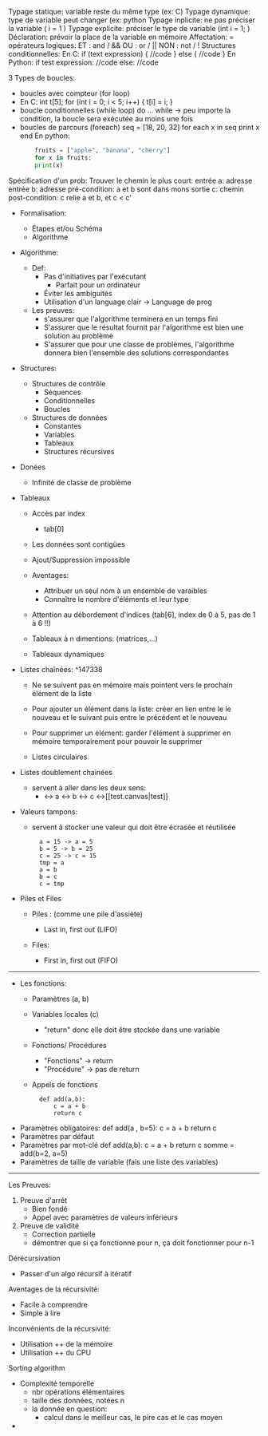 Typage statique: variable reste du même type (ex: C)
Typage dynamique: type de variable peut changer (ex: python
Typage inplicite: ne pas préciser la variable ( i = 1 )
Typage explicite: préciser le type de variable (int i = 1; )
Déclaration: prévoir la place de la variable en mémoire
Affectation: =
opérateurs logiques:
ET : and / &&
OU : or / ||
NON : not / !
Structures conditionnelles:
	En C:
		if (text expression)
		{
		//code
		}
		else
		{
		//code
		}
		En Python:
		if test expression:
		//code
		else:
		//code
		
3 Types de boucles:
- boucles avec compteur (for loop)
- En C:
int t[5];
for (int i = 0; i < 5; i++)
{
t[i] = i;
}
- boucle conditionnelles (while loop)
do ... while -> peu importe la condition, la boucle sera exécutée au moins une fois
- boucles de parcours (foreach)
		seq = [18, 20, 32]
		for each x in seq
		print x
		end
	En python:
	```py
		fruits = ["apple", "banana", "cherry"]
		for x in fruits:
		print(x)
	```
Spécification d'un prob:
Trouver le chemin le plus court:
	entrée a: adresse
	entrée b: adresse
	pré-condition: a et b sont dans mons
	sortie c: chemin
	post-condition: c relie a et b, et c < c'
- Formalisation:
	- Étapes et/ou Schéma
	- Algorithme

- Algorithme:
	- Def: 
		- Pas d'initiatives par l'exécutant
			- Parfait pour un ordinateur
		- Éviter les ambiguités
		- Utilisation d'un language clair -> Language de prog
	- Les preuves:
		- s'assurer que l'algorithme terminera en un temps fini
		- S'assurer que le résultat fournit par l'algorithme est bien une solution au problème
		- S'assurer que pour une classe de problèmes, l'algorithme donnera bien l'ensemble des solutions correspondantes

- Structures: 
	- Structures de contrôle
		- Séquences
		- Conditionnelles
		- Boucles
	- Structures de données
		- Constantes
		- Variables
		- Tableaux
		- Structures récursives


- Donées
	- Infinité de classe de problème

-  Tableaux
	- Accès par index
		- tab[0]
	- Les données sont contigües
	- Ajout/Suppression impossible

	- Aventages:
		- Attribuer un seul nom à un ensemble de varaibles
		- Connaître le nombre d'éléments et leur type
	- Attention au débordement d'indices (tab[6], index de 0 à 5, pas de 1 à 6 !!)
	- Tableaux à n dimentions: (matrices,...)
	- Tableaux dynamiques

- Listes chaînées: ^147338
	- Ne se suivent pas en mémoire mais pointent vers le prochain élément de la liste
	- Pour ajouter un élément dans la liste: créer en lien entre le le nouveau et le suivant puis entre le précédent et le nouveau
	- Pour supprimer un élément: garder l'élément à supprimer en mémoire temporairement pour pouvoir le supprimer

	- Listes circulaires 
- Listes doublement chainées
	- servent à aller dans les deux sens:
		- <-> a <-> b <-> c  <->[[test.canvas|test]]

- Valeurs tampons: 
	- servent à stocker une valeur qui doit être écrasée et réutilisée

			a = 15 -> a = 5
			b = 5 -> b = 25
			c = 25 -> c = 15
			tmp = a
			a = b
			b = c
			c = tmp

- Piles et Files
	- Piles : (comme une pile d'assiète)
		- Last in, first out (LIFO)

	- Files:
		- First in, first out (FIFO)

---

- Les fonctions: 
	- Paramètres (a, b)
	- Variables locales (c)
		- "return" donc elle doit être stockée dans une variable
	- Fonctions/ Procédures
		- "Fonctions" -> return
		- "Procédure" -> pas de return
	- Appels de fonctions

			def add(a,b):
				c = a + b
				return c
			
- Paramètres obligatoires:
		def add(a , b=5):
			c = a + b
			return c
- Paramètres par défaut
- Paramètres par mot-clé
		def add(a,b):
			c = a + b
			return c
		somme = add(b=2, a=5)
- Paramètres de taille de variable (fais une liste des variables)

---

Les Preuves:

1) Preuve d'arrêt
	- Bien fondé
	- Appel avec paramètres de valeurs inférieurs
2) Preuve de validité 
	- Correction partielle
	- démontrer que si ça fonctionne pour n, ça doit fonctionner pour n-1

Dérécursivation
- Passer d'un algo récursif à  itératif

Aventages de la récursivité:
-  Facile à comprendre
-  Simple à lire

Inconvénients de la récursivité:
-  Utilisation ++ de la mémoire
-  Utilisation ++ du CPU


Sorting algorithm

- Complexité temporelle
	- nbr opérations élémentaires
	- taille des données, notées n
	- la donnée en question:
		- calcul dans le meilleur cas, le pire cas et le cas moyen
- 


 